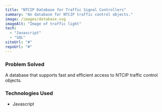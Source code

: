 ```yaml
---
title: "NTCIP Database for Traffic Signal Controllers"
summary: "An database for NTCIP traffic control objects."
image: /images/database.svg
imageAlt: "Image of traffic light"
tech:
  - "Javascript"
  - "SQL"
siteUrl: "#"
repoUrl: "#"
---
```


### Problem Solved

A database that supports fast and efficient access to NTCIP traffic control objects.

### Technologies Used

- Javascript
